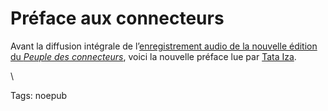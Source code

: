# Préface aux connecteurs

Avant la diffusion intégrale de l’[enregistrement audio de la nouvelle édition du *Peuple des connecteurs*](/le-peuple-des-connecteurs-v2-audio/), voici la nouvelle préface lue par [Tata Iza](http://tataiza.viabloga.com/).

\

Tags: noepub